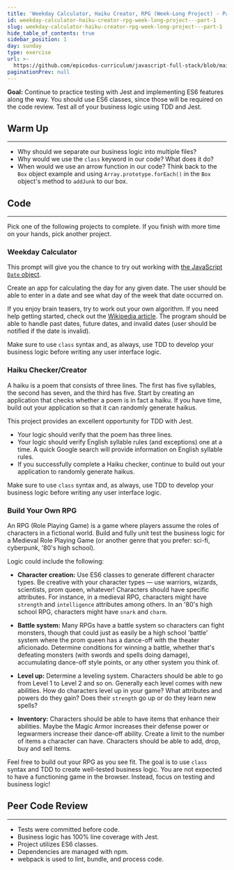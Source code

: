 ```yaml
---
title: 'Weekday Calculator, Haiku Creator, RPG (Week-Long Project) - Part 1'
id: weekday-calculator-haiku-creator-rpg-week-long-project---part-1
slug: weekday-calculator-haiku-creator-rpg-week-long-project---part-1
hide_table_of_contents: true
sidebar_position: 1
day: sunday
type: exercise
url: >-
  https://github.com/epicodus-curriculum/javascript-full-stack/blob/main/3a_classwork_haiku_creator_rpg_sudoku_solver.md
paginationPrev: null
---
```


**Goal:** Continue to practice testing with Jest and implementing ES6 features along the way. You should use ES6 classes, since those will be required on the code review. Test all of your business logic using TDD and Jest.

## Warm Up
---

* Why should we separate our business logic into multiple files?
* Why would we use the `class` keyword in our code? What does it do?
* When would we use an arrow function in our code? Think back to the `Box` object example and using `Array.prototype.forEach()` in the `Box` object's method to `addJunk` to our box.

## Code
---

Pick one of the following projects to complete. If you finish with more time on your hands, pick another project.

### Weekday Calculator

This prompt will give you the chance to try out working with [the JavaScript `Date` object](https://developer.mozilla.org/en-US/docs/Web/JavaScript/Reference/Global_Objects/Date). 

Create an app for calculating the day for any given date. The user should be able to enter in a date and see what day of the week that date occurred on. 

If you enjoy brain teasers, try to work out your own algorithm. If you need help getting started, check out the [Wikipedia article](https://en.wikipedia.org/wiki/Determination_of_the_day_of_the_week). The program should be able to handle past dates, future dates, and invalid dates (user should be notified if the date is invalid).

Make sure to use `class` syntax and, as always, use TDD to develop your business logic before writing any user interface logic. 

### Haiku Checker/Creator

A haiku is a poem that consists of three lines. The first has five syllables, the second has seven, and the third has five. Start by creating an application that checks whether a poem is in fact a haiku. If you have time, build out your application so that it can randomly generate haikus.

This project provides an excellent opportunity for TDD with Jest.

* Your logic should verify that the poem has three lines.
* Your logic should verify English syllable rules (and exceptions) one at a time. A quick Google search will provide information on English syllable rules.
* If you successfully complete a Haiku checker, continue to build out your application to randomly generate haikus.

Make sure to use `class` syntax and, as always, use TDD to develop your business logic before writing any user interface logic. 

### Build Your Own RPG

An RPG (Role Playing Game) is a game where players assume the roles of characters in a fictional world. Build and fully unit test the business logic for a Medieval Role Playing Game (or another genre that you prefer: sci-fi, cyberpunk, '80's high school).

Logic could include the following:

* **Character creation:** Use ES6 classes to generate different character types. Be creative with your character types — use warriors, wizards, scientists, prom queen, whatever! Characters should have specific attributes. For instance, in a medieval RPG, characters might have `strength` and `intelligence` attributes among others. In an '80's high school RPG, characters might have `snark` and `charm`.

* **Battle system:** Many RPGs have a battle system so characters can fight monsters, though that could just as easily be a high school 'battle' system where the prom queen has a dance-off with the theater aficionado. Determine conditions for winning a battle, whether that's defeating monsters (with swords and spells doing damage), accumulating dance-off style points, or any other system you think of.

* **Level up:** Determine a leveling system. Characters should be able to go from Level 1 to Level 2 and so on. Generally each level comes with new abilities. How do characters level up in your game? What attributes and powers do they gain? Does their `strength` go up or do they learn new spells?

* **Inventory:** Characters should be able to have items that enhance their abilities. Maybe the Magic Armor increases their defense power or legwarmers increase their dance-off ability. Create a limit to the number of items a character can have. Characters should be able to add, drop, buy and sell items.

Feel free to build out your RPG as you see fit. The goal is to use `class` syntax and TDD to create well-tested business logic. You are not expected to have a functioning game in the browser. Instead, focus on testing and business logic!

## Peer Code Review
<hr />

* Tests were committed before code.
* Business logic has 100% line coverage with Jest.
* Project utilizes ES6 classes.
* Dependencies are managed with npm.
* webpack is used to lint, bundle, and process code.
